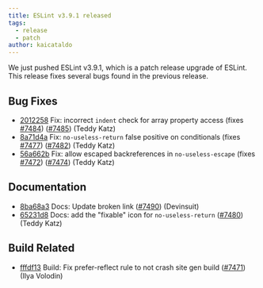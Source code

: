 ```yaml
---
title: ESLint v3.9.1 released
tags:
  - release
  - patch
author: kaicataldo
---
```


We just pushed ESLint v3.9.1, which is a patch release upgrade of ESLint. This release  fixes several bugs found in the previous release.










## Bug Fixes


* [2012258](https://github.com/eslint/eslint/commit/2012258) Fix: incorrect `indent` check for array property access (fixes [#7484](https://github.com/eslint/eslint/issues/7484)) ([#7485](https://github.com/eslint/eslint/issues/7485)) (Teddy Katz)
* [8a71d4a](https://github.com/eslint/eslint/commit/8a71d4a) Fix: `no-useless-return` false positive on conditionals (fixes [#7477](https://github.com/eslint/eslint/issues/7477)) ([#7482](https://github.com/eslint/eslint/issues/7482)) (Teddy Katz)
* [56a662b](https://github.com/eslint/eslint/commit/56a662b) Fix: allow escaped backreferences in `no-useless-escape` (fixes [#7472](https://github.com/eslint/eslint/issues/7472)) ([#7474](https://github.com/eslint/eslint/issues/7474)) (Teddy Katz)




## Documentation


* [8ba68a3](https://github.com/eslint/eslint/commit/8ba68a3) Docs: Update broken link ([#7490](https://github.com/eslint/eslint/issues/7490)) (Devinsuit)
* [65231d8](https://github.com/eslint/eslint/commit/65231d8) Docs: add the "fixable" icon for `no-useless-return` ([#7480](https://github.com/eslint/eslint/issues/7480)) (Teddy Katz)






## Build Related


* [fffdf13](https://github.com/eslint/eslint/commit/fffdf13) Build: Fix prefer-reflect rule to not crash site gen build ([#7471](https://github.com/eslint/eslint/issues/7471)) (Ilya Volodin)
